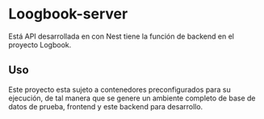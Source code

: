 # Loogbook-server

Está API desarrollada en con Nest tiene la función de backend en el proyecto Logbook.

## Uso

Este proyecto esta sujeto a contenedores preconfigurados para su ejecución, de tal manera que se genere un ambiente completo de base de datos de prueba, frontend y este backend para desarrollo.